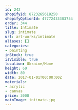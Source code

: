 ```yaml
---
id: 242
shopifyId: 8723265618250
shopifyOptionId: 47772433383754
order: 344
title: Intimate
slug: intimate
url: art-works/intimate
aliases: []
categories:
- painting
inStock: true
isVisible: true
location: Ukraine/Home
height: 60
width: 80
date: 2017-01-01T00:00:00Z
materials:
- acrylic
- canvas
price: 3000
mainImage: intimate.jpg
---
```

